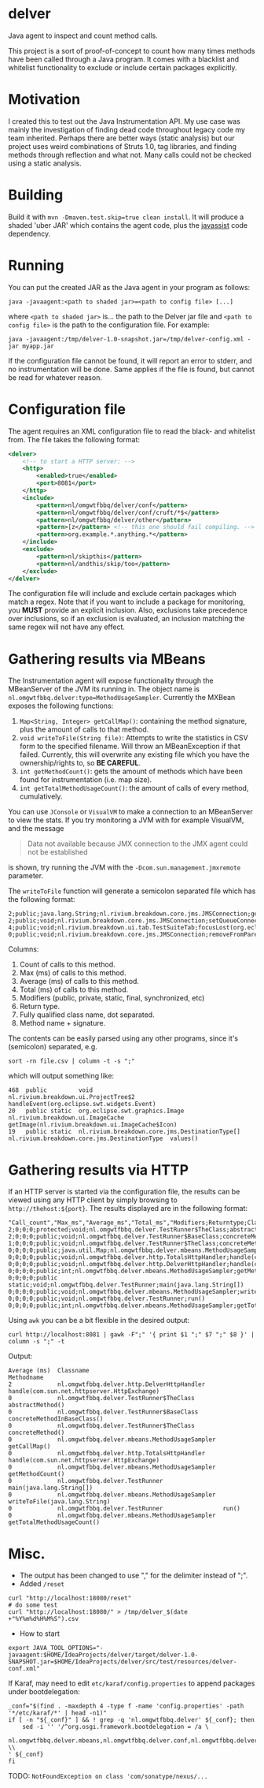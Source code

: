 # delver
Java agent to inspect and count method calls.

This project is a sort of proof-of-concept to count how many times methods have
been called through a Java program. It comes with a blacklist and whitelist
functionality to exclude or include certain packages explicitly.

# Motivation

I created this to test out the Java Instrumentation API. My use case was mainly
the investigation of finding dead code throughout legacy code my team inherited.
Perhaps there are better ways (static analysis) but our project uses weird
combinations of Struts 1.0, tag libraries, and finding methods through reflection
and what not. Many calls could not be checked using a static analysis.

# Building
Build it with `mvn -Dmaven.test.skip=true clean install`. It will produce a shaded 'uber JAR' which
contains the agent code, plus the [javassist](http://www.javassist.org) code
dependency.

# Running

 You can put the created JAR as the Java agent in your program as follows:

    java -javaagent:<path to shaded jar>=<path to config file> [...]

where `<path to shaded jar>` is... the path to the Delver jar file and `<path to config file>`
is the path to the configuration file. For example:

    java -javaagent:/tmp/delver-1.0-snapshot.jar=/tmp/delver-config.xml -jar myapp.jar

If the configuration file cannot be found, it will report an error to stderr, and no
instrumentation will be done. Same applies if the file is found, but cannot be read
for whatever reason.

# Configuration file

The agent requires an XML configuration file to read the black- and whitelist
from. The file takes the following format:

```xml
<delver>
    <!-- to start a HTTP server: -->
    <http>
        <enabled>true</enabled>
        <port>8081</port>
    </http>
    <include>
        <pattern>nl/omgwtfbbq/delver/conf</pattern>
        <pattern>nl/omgwtfbbq/delver/conf/cruft/*$</pattern>
        <pattern>nl/omgwtfbbq/delver/other</pattern>
        <pattern>[z</pattern> <!-- this one should fail compiling. -->
        <pattern>org.example.*.anything.*</pattern>
    </include>
    <exclude>
        <pattern>nl/skipthis</pattern>
        <pattern>nl/andthis/skip/too</pattern>
    </exclude>
</delver>
```

The configuration file will include and exclude certain packages which match a regex.
Note that if you want to include a package for monitoring, you **MUST** provide an explicit
inclusion. Also, exclusions take precedence over inclusions, so if an exclusion is evaluated,
an inclusion matching the same regex will not have any effect.

# Gathering results via MBeans

The Instrumentation agent will expose functionality through the MBeanServer of the JVM
its running in. The object name is `nl.omgwtfbbq.delver:type=MethodUsageSampler`. Currently
the MXBean exposes the following functions:

1. `Map<String, Integer> getCallMap()`: containing the method signature, plus the amount of calls to that method.
1. `void writeToFile(String file)`: Attempts to write the statistics in CSV form to the specified
filename. Will throw an MBeanException if that failed. Currently, this will overwrite any existing file which you
have the ownership/rights to, so **BE CAREFUL**.
1. `int getMethodCount()`: gets the amount of methods which have been found for instrumentation (i.e. map size).
1. `int getTotalMethodUsageCount()`: the amount of calls of every method, cumulatively.

You can use `JConsole` or `VisualVM` to make a connection to an MBeanServer to view the stats.
If you try monitoring a JVM with for example VisualVM, and the message

> Data not available because JMX connection to the JMX agent could not be established

is shown, try running the JVM with the `-Dcom.sun.management.jmxremote` parameter.

The `writeToFile` function will generate a semicolon separated file which has the following format:

    2;public;java.lang.String;nl.rivium.breakdown.core.jms.JMSConnection;getPassword()
    2;public;void;nl.rivium.breakdown.core.jms.JMSConnection;setQueueConnectionFactory(java.lang.String)
    4;public;void;nl.rivium.breakdown.ui.tab.TestSuiteTab;focusLost(org.eclipse.swt.events.FocusEvent)
    0;public;void;nl.rivium.breakdown.core.jms.JMSConnection;removeFromParent()

Columns:

1. Count of calls to this method.
1. Max (ms) of calls to this method.
1. Average (ms) of calls to this method.
1. Total (ms) of calls to this method.
1. Modifiers (public, private, static, final, synchronized, etc)
1. Return type.
1. Fully qualified class name, dot separated.
1. Method name + signature.

The contents can be easily parsed using any other programs, since it's (semicolon) separated, e.g.

    sort -rn file.csv | column -t -s ";"

which will output something like:

    468  public         void                                            nl.rivium.breakdown.ui.ProjectTree$2          handleEvent(org.eclipse.swt.widgets.Event)
    20   public static  org.eclipse.swt.graphics.Image                  nl.rivium.breakdown.ui.ImageCache             getImage(nl.rivium.breakdown.ui.ImageCache$Icon)
    19   public static  nl.rivium.breakdown.core.jms.DestinationType[]  nl.rivium.breakdown.core.jms.DestinationType  values()

# Gathering results via HTTP

If an HTTP server is started via the configuration file, the results can be viewed
using any HTTP client by simply browsing to `http://thehost:${port}`. The results displayed are
in the following format:

    "Call_count","Max_ms","Average_ms","Total_ms","Modifiers;Returntype;Classname;Methodname"
    2;0;0;0;protected;void;nl.omgwtfbbq.delver.TestRunner$TheClass;abstractMethod()
    2;0;0;0;public;void;nl.omgwtfbbq.delver.TestRunner$BaseClass;concreteMethodInBaseClass()
    1;0;0;0;public;void;nl.omgwtfbbq.delver.TestRunner$TheClass;concreteMethod()
    0;0;0;0;public;java.util.Map;nl.omgwtfbbq.delver.mbeans.MethodUsageSampler;getCallMap()
    0;0;0;0;public;void;nl.omgwtfbbq.delver.http.TotalsHttpHandler;handle(com.sun.net.httpserver.HttpExchange)
    0;0;0;0;public;void;nl.omgwtfbbq.delver.http.DelverHttpHandler;handle(com.sun.net.httpserver.HttpExchange)
    0;0;0;0;public;int;nl.omgwtfbbq.delver.mbeans.MethodUsageSampler;getMethodCount()
    0;0;0;0;public static;void;nl.omgwtfbbq.delver.TestRunner;main(java.lang.String[])
    0;0;0;0;public;void;nl.omgwtfbbq.delver.mbeans.MethodUsageSampler;writeToFile(java.lang.String)
    0;0;0;0;public;void;nl.omgwtfbbq.delver.TestRunner;run()
    0;0;0;0;public;int;nl.omgwtfbbq.delver.mbeans.MethodUsageSampler;getTotalMethodUsageCount()

Using `awk` you can be a bit flexible in the desired output:

    curl http://localhost:8081 | gawk -F";" '{ print $1 ";" $7 ";" $8 }' | column -s ";" -t

Output:

    Average (ms)  Classname                                      Methodname
    2             nl.omgwtfbbq.delver.http.DelverHttpHandler     handle(com.sun.net.httpserver.HttpExchange)
    0             nl.omgwtfbbq.delver.TestRunner$TheClass        abstractMethod()
    0             nl.omgwtfbbq.delver.TestRunner$BaseClass       concreteMethodInBaseClass()
    0             nl.omgwtfbbq.delver.TestRunner$TheClass        concreteMethod()
    0             nl.omgwtfbbq.delver.mbeans.MethodUsageSampler  getCallMap()
    0             nl.omgwtfbbq.delver.http.TotalsHttpHandler     handle(com.sun.net.httpserver.HttpExchange)
    0             nl.omgwtfbbq.delver.mbeans.MethodUsageSampler  getMethodCount()
    0             nl.omgwtfbbq.delver.TestRunner                 main(java.lang.String[])
    0             nl.omgwtfbbq.delver.mbeans.MethodUsageSampler  writeToFile(java.lang.String)
    0             nl.omgwtfbbq.delver.TestRunner                 run()
    0             nl.omgwtfbbq.delver.mbeans.MethodUsageSampler  getTotalMethodUsageCount()

# Misc.
- The output has been changed to use "," for the delimiter instead of ";".
- Added `/reset`
```
curl "http://localhost:18080/reset"
# do some test
curl "http://localhost:18080/" > /tmp/delver_$(date +"%Y%m%d%H%M%S").csv
```
- How to start
```
export JAVA_TOOL_OPTIONS="-javaagent:$HOME/IdeaProjects/delver/target/delver-1.0-SNAPSHOT.jar=$HOME/IdeaProjects/delver/src/test/resources/delver-conf.xml"
```
If Karaf, may need to edit `etc/karaf/config.properties` to append packages under bootdelegation:
```
_conf="$(find . -maxdepth 4 -type f -name 'config.properties' -path '*/etc/karaf/*' | head -n1)"
if [ -n "${_conf}" ] && ! grep -q 'nl.omgwtfbbq.delver' ${_conf}; then
    sed -i '' '/^org.osgi.framework.bootdelegation = /a \
    nl.omgwtfbbq.delver.mbeans,nl.omgwtfbbq.delver.conf,nl.omgwtfbbq.delver.http,nl.omgwtfbbq.delver.transformer,nl.omgwtfbbq.delver, \\
' ${_conf}
fi
```
TODO: `NotFoundException on class 'com/sonatype/nexus/...`